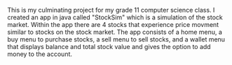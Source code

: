 This is my culminating project for my grade 11 computer science class. 
I created an app in java called "StockSim" which is a simulation of the stock market. 
Within the app there are 4 stocks that experience price movment similar to stocks on the stock market.
The app consists of a home menu, a buy menu to purchase stocks, a sell menu to sell stocks, and a wallet menu that displays balance and total stock value and gives the option to add money to the account.
